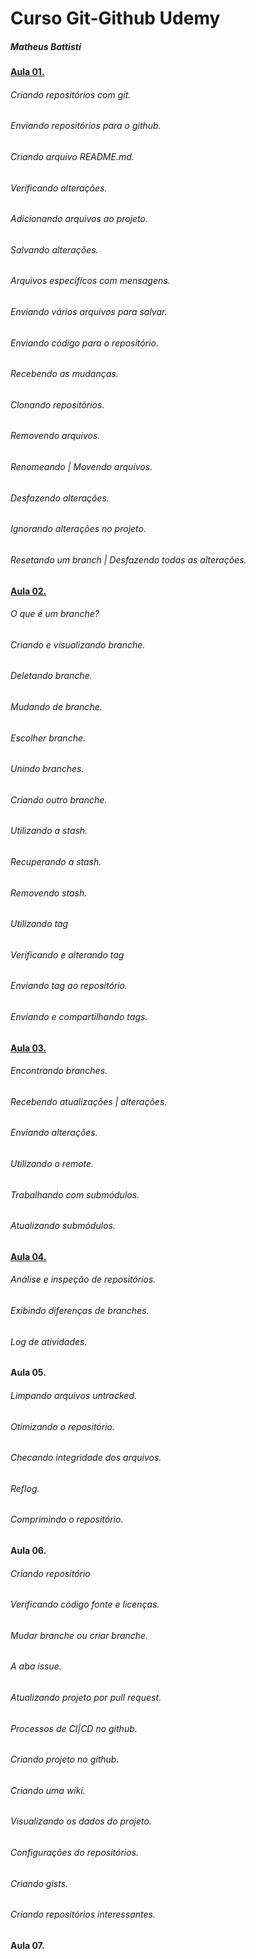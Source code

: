 # Curso Git-Github Udemy
##### Matheus Battisti

####  [Aula 01.](https://github.com/juvenalculino/Cursos-Em-Andamento/tree/master/Git-Github/Aula%2001)
###### Criando repositórios com git.
###### Enviando repositórios para o github.
###### Criando arquivo README.md.
###### Verificando alterações.
###### Adicionando arquivos ao projeto.
###### Salvando alterações.
###### Arquivos especifícos com mensagens.
###### Enviando vários arquivos para salvar.
###### Enviando código para o repositório.
###### Recebendo as mudanças.
###### Clonando repositórios.
###### Removendo arquivos.
###### Renomeando | Movendo arquivos.
###### Desfazendo alterações.
###### Ignorando alterações no projeto.
###### Resetando um branch | Desfazendo todas as alterações.

#### [Aula 02.](https://github.com/juvenalculino/Cursos-Em-Andamento/tree/master/Git-Github/Aula%2002)
###### O que é um branche?
###### Criando e visualizando branche.
###### Deletando branche.
###### Mudando de branche.
###### Escolher branche.
###### Unindo branches.
###### Criando outro branche.
###### Utilizando a stash.
###### Recuperando a stash.
###### Removendo stash.
###### Utilizando tag
###### Verificando e alterando tag
###### Enviando tag ao repositório.
###### Enviando e compartilhando tags.

#### [Aula 03.](https://github.com/juvenalculino/Cursos-Em-Andamento/tree/master/Git-Github/Aula%2003)
###### Encontrando branches.
###### Recebendo atualizações | alterações.
###### Enviando alterações.
###### Utilizando o remote.
###### Trabalhando com submódulos.
###### Atualizando submódulos.

#### [Aula 04.](https://github.com/juvenalculino/Cursos-Em-Andamento/tree/master/Git-Github/Aula%2004)
###### Análise e inspeção de repositórios.
###### Exibindo diferenças de branches.
###### Log de atividades.

#### Aula 05.
###### Limpando arquivos untracked.
###### Otimizando o repositório.
###### Checando integridade dos arquivos.
###### Reflog.
###### Comprimindo o repositório.

#### Aula 06.
###### Criando repositório
###### Verificando código fonte e licenças.
###### Mudar branche ou criar branche.
###### A aba issue.
###### Atualizando projeto por pull request.
###### Processos de CI|CD no github.
###### Criando projeto no github.
###### Criando uma wiki.
###### Visualizando os dados do projeto.
###### Configurações do repositórios.
###### Criando gists.
###### Criando repositórios interessantes.
#### Aula 07.
